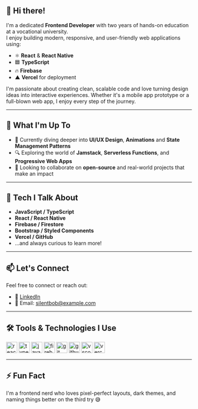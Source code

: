 ## 👋 Hi there!

I'm a dedicated **Frontend Developer** with two years of hands-on education at a vocational university.  
I enjoy building modern, responsive, and user-friendly web applications using:

- ⚛️ **React** & **React Native**
- 🟦 **TypeScript**
- 🔥 **Firebase**
- ▲ **Vercel** for deployment

I'm passionate about creating clean, scalable code and love turning design ideas into interactive experiences. Whether it's a mobile app prototype or a full-blown web app, I enjoy every step of the journey.

---

## 🚀 What I'm Up To

- 🌱 Currently diving deeper into **UI/UX Design**, **Animations** and **State Management Patterns**
- 🔍 Exploring the world of **Jamstack**, **Serverless Functions**, and **Progressive Web Apps**
- 🤝 Looking to collaborate on **open-source** and real-world projects that make an impact

---

## 💬 Tech I Talk About

- **JavaScript / TypeScript**
- **React / React Native**
- **Firebase / Firestore**
- **Bootstrap / Styled Components**
- **Vercel / GitHub**
- ...and always curious to learn more!

---

## 📫 Let's Connect

Feel free to connect or reach out:

- 💼 [LinkedIn](https://www.linkedin.com/in/elin-ny-0969bb28a)
- 📧 Email: [silentbob@example.com](mailto:silentbob@example.com)

---

## 🛠️ Tools & Technologies I Use

<p align="left">
  <img src="https://cdn.jsdelivr.net/gh/devicons/devicon/icons/react/react-original.svg" alt="react" width="30" height="30"/>
  <img src="https://cdn.jsdelivr.net/gh/devicons/devicon/icons/typescript/typescript-original.svg" alt="typescript" width="30" height="30"/>
  <img src="https://cdn.jsdelivr.net/gh/devicons/devicon/icons/javascript/javascript-original.svg" alt="javascript" width="30" height="30" />
  <img src="https://cdn.jsdelivr.net/gh/devicons/devicon/icons/firebase/firebase-plain.svg" alt="firebase" width="30" height="30"/>
  <img src="https://cdn.jsdelivr.net/gh/devicons/devicon/icons/git/git-original.svg" alt="git" width="30" height="30"/>
  <img src="https://cdn.jsdelivr.net/gh/devicons/devicon/icons/github/github-original-wordmark.svg" alt="github" width="30" height="30"/>
  <img src="https://cdn.jsdelivr.net/gh/devicons/devicon/icons/vscode/vscode-original.svg" alt="vscode" width="30" height="30"/>
  <img src="https://cdn.jsdelivr.net/gh/devicons/devicon/icons/vercel/vercel-original.svg" alt="vercel" width="30" height="30"/>
</p>

---

## ⚡ Fun Fact

I'm a frontend nerd who loves pixel-perfect layouts, dark themes, and naming things better on the third try 😅  
